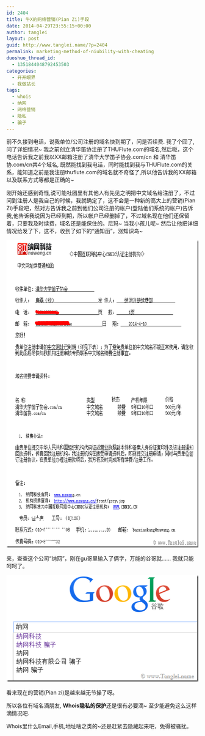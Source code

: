 ```yaml
---
id: 2404
title: 牛X的网络营销(Pian Zi)手段
date: 2014-04-29T23:55:15+00:00
author: tanglei
layout: post
guid: http://www.tanglei.name/?p=2404
permalink: marketing-method-of-niubility-with-cheating
duoshuo_thread_id:
  - 1351844048792453503
categories:
  - 开开眼界
  - 我做站长
tags:
  - whois
  - 纳网
  - 网络营销
  - 隐私
  - 骗子
---
```

前不久接到电话，说我单位/公司注册的域名快到期了，问是否续费. 我了个囧了,问了详细情况~ 我之前创立清华笛协注册了THUFlute.com的域名,然后呃，这个电话告诉我之前我以XX邮箱注册了清华大学笛子协会.com/cn 和 清华笛协.com/cn共4个域名, 既然能找到我电话，同时能找到我与THUFlute.com的关系，能知道之前是我注册thuflute.com的域名就不奇怪了,所以他告诉我的XX邮箱以及联系方式等都是正确的~

刚开始还感到奇怪,说可能社团里有其他人有先见之明把中文域名给注册了，不过问到注册人是我自己的时候，我就确定了，这不会是一种新的高大上的营销(Pian Zi)手段吧，然对方告诉我之前到他们公司注册的帐户(登陆他们系统的帐户)告诉我,他告诉我说因为已经到期，所以帐户已经删掉了，不过域名现在他们还保留着，只要我及时续费，域名还是能保住的。尼玛~ 当我小孩儿呢~ 然后让他把详细情况给发了下，这不，收到了如下的“通知函”，涨知识鸟~

[<img style="background-image: none; padding-top: 0px; padding-left: 0px; display: inline; padding-right: 0px; border: 0px;" title="marketing" src="/wp-content/uploads/2014/04/marketing_thumb1.png" alt="marketing" width="665" height="806" border="0" />](/wp-content/uploads/2014/04/marketing1.png)

来，查查这个公司“纳网”，刚在gu哥里输入了俩字，万能的谷哥就…… 我就只能呵呵了。

[<img style="background-image: none; padding-top: 0px; padding-left: 0px; display: inline; padding-right: 0px; border: 0px;" title="image" src="/wp-content/uploads/2014/04/image_thumb4.png" alt="image" width="514" height="280" border="0" />](/wp-content/uploads/2014/04/image4.png)

看来现在的营销(Pian zi)是越来越无节操了呀。

所以各位有域名滴朋友, **Whois隐私的保护**还是很有必要滴~ 至少能避免这么这样滴情况吧.

Whois里什么Email,手机,地址啥之类的~还是赶紧去隐藏起来吧，免得被骚扰。
